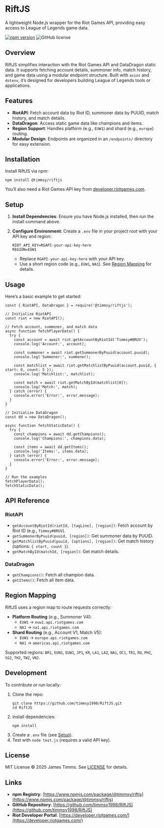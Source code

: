 # RiftJS

A lightweight Node.js wrapper for the Riot Games API, providing easy access to League of Legends game data.

[![npm version](https://badge.fury.io/js/@timmsy%2Friftjs.svg)](https://www.npmjs.com/package/@timmsy/riftjs)
![GitHub license](https://img.shields.io/github/license/timmsy1998/RiftJS)

## Overview

RiftJS simplifies interaction with the Riot Games API and DataDragon static data. It supports fetching account details, summoner info, match history, and game data using a modular endpoint structure. Built with `axios` and `dotenv`, it’s designed for developers building League of Legends tools or applications.

## Features

- **RiotAPI**: Fetch account data by Riot ID, summoner data by PUUID, match history, and match details.
- **DataDragon**: Access static game data like champions and items.
- **Region Support**: Handles platform (e.g., `EUW1`) and shard (e.g., `europe`) routing.
- **Modular Design**: Endpoints are organized in an `/endpoints/` directory for easy extension.

## Installation

Install RiftJS via npm:

```
npm install @timmsy/riftjs
```

You’ll also need a Riot Games API key from [developer.riotgames.com](https://developer.riotgames.com/).

## Setup

1. **Install Dependencies**:
   Ensure you have Node.js installed, then run the install command above.

2. **Configure Environment**:
   Create a `.env` file in your project root with your API key and region:
   ```
   RIOT_API_KEY=RGAPI-your-api-key-here
   REGION=EUW1
   ```
   - Replace `RGAPI-your-api-key-here` with your API key.
   - Use a short region code (e.g., `EUW1`, `NA1`). See [Region Mapping](#region-mapping) for details.

## Usage

Here’s a basic example to get started:

```
const { RiotAPI, DataDragon } = require('@timmsy/riftjs');

// Initialize RiotAPI
const riot = new RiotAPI();

// Fetch account, summoner, and match data
async function fetchPlayerData() {
  try {
    const account = await riot.getAccountByRiotId('Timmsy#BRUV');
    console.log('Account:', account);

    const summoner = await riot.getSummonerByPuuid(account.puuid);
    console.log('Summoner:', summoner);

    const matchlist = await riot.getMatchlistByPuuid(account.puuid, { start: 0, count: 5 });
    console.log('Matchlist:', matchlist);

    const match = await riot.getMatchById(matchlist[0]);
    console.log('Match:', match);
  } catch (error) {
    console.error('Error:', error.message);
  }
}

// Initialize DataDragon
const dd = new DataDragon();

async function fetchStaticData() {
  try {
    const champions = await dd.getChampions();
    console.log('Champions:', champions.data);

    const items = await dd.getItems();
    console.log('Items:', items.data);
  } catch (error) {
    console.error('Error:', error.message);
  }
}

// Run the examples
fetchPlayerData();
fetchStaticData();
```

## API Reference

### RiotAPI
- `getAccountByRiotId(riotId, [tagLine], [region])`: Fetch account by Riot ID (e.g., `Timmsy#BRUV`).
- `getSummonerByPuuid(puuid, [region])`: Get summoner data by PUUID.
- `getMatchlistByPuuid(puuid, [options], [region])`: Get match history (options: `{ start, count }`).
- `getMatchById(matchId, [region])`: Get match details.

### DataDragon
- `getChampions()`: Fetch all champion data.
- `getItems()`: Fetch all item data.

## Region Mapping

RiftJS uses a region map to route requests correctly:
- **Platform Routing** (e.g., Summoner V4):
  - `EUW1` → `euw1.api.riotgames.com`
  - `NA1` → `na1.api.riotgames.com`
- **Shard Routing** (e.g., Account V1, Match V5):
  - `EUW1` → `europe.api.riotgames.com`
  - `NA1` → `americas.api.riotgames.com`

Supported regions: `BR1`, `EUN1`, `EUW1`, `JP1`, `KR`, `LA1`, `LA2`, `NA1`, `OC1`, `TR1`, `RU`, `PH2`, `SG2`, `TH2`, `TW2`, `VN2`.

## Development

To contribute or run locally:
1. Clone the repo:
   ```
   git clone https://github.com/timmsy1998/RiftJS.git
   cd RiftJS
   ```
2. Install dependencies:
   ```
   npm install
   ```
3. Create a `.env` file (see [Setup](#setup)).
4. Test with `node test.js` (requires a valid API key).

## License

MIT License © 2025 James Timms. See [LICENSE](LICENSE) for details.

## Links

- **npm Registry**: [https://www.npmjs.com/package/@timmsy/riftjs](https://www.npmjs.com/package/@timmsy/riftjs)
- **GitHub Repository**: [https://github.com/timmsy1998/RiftJS](https://github.com/timmsy1998/RiftJS)
- **Riot Developer Portal**: [https://developer.riotgames.com/](https://developer.riotgames.com/)